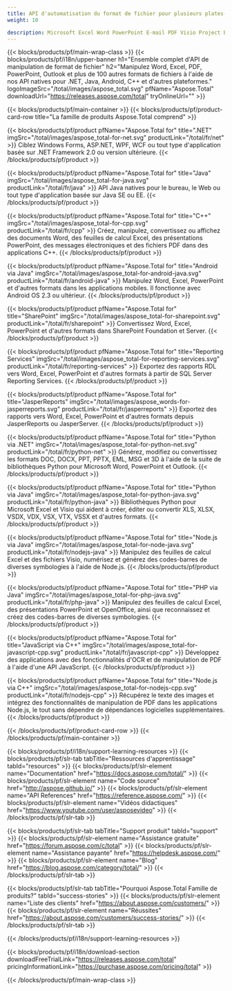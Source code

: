 ```yaml
---
title: API d'automatisation du format de fichier pour plusieurs plates-formes - Aspose 
weight: 10

description: Microsoft Excel Word PowerPoint E-mail PDF Visio Project Barcode OCR Imaging OneNote API de manipulation 3D et CAO pour .NET, Java, Android, C++. Composants pour SharePoint, extensions pour Reporting Services et exportateurs pour JasperReports.
---
```


{{< blocks/products/pf/main-wrap-class >}}
{{< blocks/products/pf/i18n/upper-banner h1="Ensemble complet d'API de manipulation de format de fichier" h2="Manipulez Word, Excel, PDF, PowerPoint, Outlook et plus de 100 autres formats de fichiers à l'aide de nos API natives pour .NET, Java, Android, C++ et d'autres plateformes." logoImageSrc="/total/images/aspose_total.svg" pfName="Aspose.Total" downloadUrl="https://releases.aspose.com/total" tryOnlineUrl="" >}}

{{< blocks/products/pf/main-container >}}
{{< blocks/products/pf/product-card-row title="La famille de produits Aspose.Total comprend" >}}

{{< blocks/products/pf/product pfName="Aspose.Total for" title=".NET" imgSrc="/total/images/aspose_total-for-net.svg" productLink="/total/fr/net" >}}
Ciblez Windows Forms, ASP.NET, WPF, WCF ou tout type d'application basée sur .NET Framework 2.0 ou version ultérieure.
{{< /blocks/products/pf/product >}}

{{< blocks/products/pf/product pfName="Aspose.Total for" title="Java" imgSrc="/total/images/aspose_total-for-java.svg" productLink="/total/fr/java" >}}
API Java natives pour le bureau, le Web ou tout type d'application basée sur Java SE ou EE.
{{< /blocks/products/pf/product >}}

{{< blocks/products/pf/product pfName="Aspose.Total for" title="C++" imgSrc="/total/images/aspose_total-for-cpp.svg" productLink="/total/fr/cpp" >}}
Créez, manipulez, convertissez ou affichez des documents Word, des feuilles de calcul Excel, des présentations PowerPoint, des messages électroniques et des fichiers PDF dans des applications C++.
{{< /blocks/products/pf/product >}}

{{< blocks/products/pf/product pfName="Aspose.Total for" title="Android via Java" imgSrc="/total/images/aspose_total-for-android-java.svg" productLink="/total/fr/android-java" >}}
Manipulez Word, Excel, PowerPoint et d'autres formats dans les applications mobiles. Il fonctionne avec Android OS 2.3 ou ultérieur.
{{< /blocks/products/pf/product >}}

{{< blocks/products/pf/product pfName="Aspose.Total for" title="SharePoint" imgSrc="/total/images/aspose_total-for-sharepoint.svg" productLink="/total/fr/sharepoint" >}}
Convertissez Word, Excel, PowerPoint et d'autres formats dans SharePoint Foundation et Server.
{{< /blocks/products/pf/product >}}

{{< blocks/products/pf/product pfName="Aspose.Total for" title="Reporting Services" imgSrc="/total/images/aspose_total-for-reporting-services.svg" productLink="/total/fr/reporting-services" >}}
Exportez des rapports RDL vers Word, Excel, PowerPoint et d'autres formats à partir de SQL Server Reporting Services.
{{< /blocks/products/pf/product >}}

{{< blocks/products/pf/product pfName="Aspose.Total for" title="JasperReports" imgSrc="/total/images/aspose_words-for-jasperreports.svg" productLink="/total/fr/jasperreports" >}}
Exportez des rapports vers Word, Excel, PowerPoint et d'autres formats depuis JasperReports ou JasperServer.
{{< /blocks/products/pf/product >}}

{{< blocks/products/pf/product pfName="Aspose.Total for" title="Python via .NET" imgSrc="/total/images/aspose_total-for-python-net.svg" productLink="/total/fr/python-net" >}}
Générez, modifiez ou convertissez les formats DOC, DOCX, PPT, PPTX, EML, MSG et 3D à l'aide de la suite de bibliothèques Python pour Microsoft Word, PowerPoint et Outlook.
{{< /blocks/products/pf/product >}}

{{< blocks/products/pf/product pfName="Aspose.Total for" title="Python via Java" imgSrc="/total/images/aspose_total-for-python-java.svg" productLink="/total/fr/python-java" >}}
Bibliothèques Python pour Microsoft Excel et Visio qui aident à créer, éditer ou convertir XLS, XLSX, VSDX, VDX, VSX, VTX, VSSX et d'autres formats.
{{< /blocks/products/pf/product >}}

{{< blocks/products/pf/product pfName="Aspose.Total for" title="Node.js via Java" imgSrc="/total/images/aspose_total-for-node-java.svg" productLink="/total/fr/nodejs-java" >}}
Manipulez des feuilles de calcul Excel et des fichiers Visio, numérisez et générez des codes-barres de diverses symbologies à l'aide de Node.js.
{{< /blocks/products/pf/product >}}

{{< blocks/products/pf/product pfName="Aspose.Total for" title="PHP via Java" imgSrc="/total/images/aspose_total-for-php-java.svg" productLink="/total/fr/php-java" >}}
Manipulez des feuilles de calcul Excel, des présentations PowerPoint et OpenOffice, ainsi que reconnaissez et créez des codes-barres de diverses symbologies.
{{< /blocks/products/pf/product >}}

{{< blocks/products/pf/product pfName="Aspose.Total for" title="JavaScript via C++" imgSrc="/total/images/aspose_total-for-javascript-cpp.svg" productLink="/total/fr/javascript-cpp" >}}
Développez des applications avec des fonctionnalités d'OCR et de manipulation de PDF à l'aide d'une API JavaScript.
{{< /blocks/products/pf/product >}}

{{< blocks/products/pf/product pfName="Aspose.Total for" title="Node.js via C++" imgSrc="/total/images/aspose_total-for-nodejs-cpp.svg" productLink="/total/fr/nodejs-cpp" >}}
Récupérez le texte des images et intégrez des fonctionnalités de manipulation de PDF dans les applications Node.js, le tout sans dépendre de dépendances logicielles supplémentaires.
{{< /blocks/products/pf/product >}}

{{< /blocks/products/pf/product-card-row >}}
{{< /blocks/products/pf/main-container >}}

{{< blocks/products/pf/i18n/support-learning-resources >}}
{{< blocks/products/pf/slr-tab tabTitle="Ressources d'apprentissage" tabId="resources" >}}
{{< blocks/products/pf/slr-element name="Documentation" href="https://docs.aspose.com/total/" >}}
{{< blocks/products/pf/slr-element name="Code source" href="http://aspose.github.io/" >}}
{{< blocks/products/pf/slr-element name="API References" href="https://reference.aspose.com/" >}}
{{< blocks/products/pf/slr-element name="Vidéos didactiques" href="https://www.youtube.com/user/asposevideo" >}}
{{< /blocks/products/pf/slr-tab >}}

{{< blocks/products/pf/slr-tab tabTitle="Support produit" tabId="support" >}}
{{< blocks/products/pf/slr-element name="Assistance gratuite" href="https://forum.aspose.com/c/total" >}}
{{< blocks/products/pf/slr-element name="Assistance payante" href="https://helpdesk.aspose.com/" >}}
{{< blocks/products/pf/slr-element name="Blog" href="https://blog.aspose.com/category/total/" >}}
{{< /blocks/products/pf/slr-tab >}}

{{< blocks/products/pf/slr-tab tabTitle="Pourquoi Aspose.Total Famille de produits?" tabId="success-stories" >}}
{{< blocks/products/pf/slr-element name="Liste des clients" href="https://about.aspose.com/customers/" >}}
{{< blocks/products/pf/slr-element name="Réussites" href="https://about.aspose.com/customers/success-stories/" >}}
{{< /blocks/products/pf/slr-tab >}}

{{< /blocks/products/pf/i18n/support-learning-resources >}}

{{< blocks/products/pf/i18n/download-section downloadFreeTrialLink="https://releases.aspose.com/total" pricingInformationLink="https://purchase.aspose.com/pricing/total" >}}

{{< /blocks/products/pf/main-wrap-class >}}